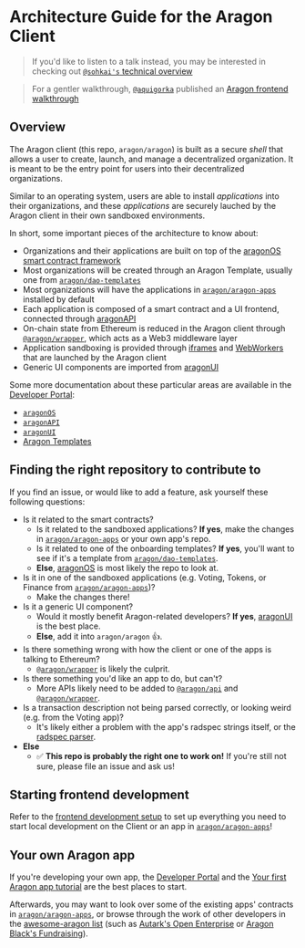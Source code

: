 # Architecture Guide for the Aragon Client

> If you'd like to listen to a talk instead, you may be interested in checking out [`@sohkai's` technical overview](https://www.youtube.com/watch?v=jFjWjkhLPZ8)

> For a gentler walkthrough, [`@aquigorka`](https://github.com/aquigorka) published an [Aragon frontend walkthrough](https://blog.aragon.one/aragon-frontend-walkthrough/)

## Overview

The Aragon client (this repo, `aragon/aragon`) is built as a secure _shell_ that allows a user to create, launch, and manage a decentralized organization. It is meant to be the entry point for users into their decentralized organizations.

Similar to an operating system, users are able to install _applications_ into their organizations, and these _applications_ are securely lauched by the Aragon client in their own sandboxed environments.

In short, some important pieces of the architecture to know about:

- Organizations and their applications are built on top of the [aragonOS smart contract framework](https://github.com/aragon/aragonOS)
- Most organizations will be created through an Aragon Template, usually one from [`aragon/dao-templates`](https://github.com/aragon/dao-templates)
- Most organizations will have the applications in [`aragon/aragon-apps`](https://github.com/aragon/aragon-apps) installed by default
- Each application is composed of a smart contract and a UI frontend, connected through [aragonAPI](https://github.com/aragon/aragon.js/tree/master/packages/aragon-api)
- On-chain state from Ethereum is reduced in the Aragon client through [`@aragon/wrapper`](https://github.com/aragon/aragon.js/tree/master/packages/aragon-wrapper), which acts as a Web3 middleware layer
- Application sandboxing is provided through [iframes](https://developer.mozilla.org/en-US/docs/Web/HTML/Element/iframe) and [WebWorkers](https://developer.mozilla.org/en-US/docs/Web/API/Web_Workers_API) that are launched by the Aragon client
- Generic UI components are imported from [aragonUI](https://github.com/aragon/ui)

Some more documentation about these particular areas are available in the [Developer Portal](https://hack.aragon.org/):

- [`aragonOS`](https://hack.aragon.org/docs/aragonos-intro.html)
- [`aragonAPI`](https://hack.aragon.org/docs/aragonjs-intro.html)
- [`aragonUI`](https://hack.aragon.org/docs/aragonui-intro.html)
- [Aragon Templates](https://hack.aragon.org/docs/templates-intro)

## Finding the right repository to contribute to

If you find an issue, or would like to add a feature, ask yourself these following questions:

- Is it related to the smart contracts?
	- Is it related to the sandboxed applications? **If yes**, make the changes in [`aragon/aragon-apps`](https://github.com/aragon/aragon-apps) or your own app's repo.
	- Is it related to one of the onboarding templates? **If yes**, you'll want to see if it's a template from [`aragon/dao-templates`](https://github.com/aragon/dao-templates).
	- **Else**, [aragonOS](https://github.com/aragon/aragonOS) is most likely the repo to look at.
- Is it in one of the sandboxed applications (e.g. Voting, Tokens, or Finance from [`aragon/aragon-apps`](https://github.com/aragon/aragon-apps))?
	- Make the changes there!
- Is it a generic UI component?
	- Would it mostly benefit Aragon-related developers? **If yes**, [aragonUI](https://github.com/aragon/ui) is the best place.
	- **Else**, add it into `aragon/aragon` 👍.
- Is there something wrong with how the client or one of the apps is talking to Ethereum?
	- [`@aragon/wrapper`](https://github.com/aragon/aragon.js/tree/master/packages/aragon-wrapper) is likely the culprit.
- Is there something you'd like an app to do, but can't?
	- More APIs likely need to be added to [`@aragon/api`](https://github.com/aragon/aragon.js/blob/master/packages/aragon-api) and [`@aragon/wrapper`](https://github.com/aragon/aragon.js/tree/master/packages/aragon-wrapper).
- Is a transaction description not being parsed correctly, or looking weird (e.g. from the Voting app)?
  - It's likely either a problem with the app's radspec strings itself, or the [radspec parser](https://github.com/aragon/radspec).
- **Else**
	- ✅ **This repo is probably the right one to work on!** If you're still not sure, please file an issue and ask us!

## Starting frontend development

Refer to the [frontend development setup](./FRONTEND_SETUP.md) to set up everything you need to start local development on the Client or an app in [`aragon/aragon-apps`](https://github.com/aragon/aragon-apps)!

## Your own Aragon app

If you're developing your own app, the [Developer Portal](https://hack.aragon.org/) and the [Your first Aragon app tutorial](https://hack.aragon.org/docs/tutorial) are the best places to start.

Afterwards, you may want to look over some of the existing apps' contracts in [`aragon/aragon-apps`](https://github.com/aragon/aragon-apps), or browse through the work of other developers in the [awesome-aragon list](https://github.com/lkngtn/awesome-aragon) (such as [Autark's Open Enterprise](https://github.com/AutarkLabs/planning-suite) or [Aragon Black's Fundraising](https://github.com/AragonBlack/fundraising)).
